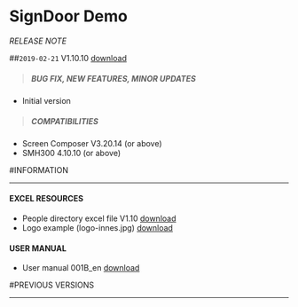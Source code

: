 # SignDoor Demo
*RELEASE NOTE*

##`2019-02-21` V1.10.10 [download](https://github.com/innes-labs/archives/downloads/app-signdoor/signdoor_xlsx_demo-screen_composer-setup-1.10.10.appi)
>##### **BUG FIX, NEW FEATURES, MINOR UPDATES**
- Initial version
>##### **COMPATIBILITIES**
- Screen Composer V3.20.14 (or above)
- SMH300 4.10.10 (or above)

#INFORMATION
***********************************************************************
#### **EXCEL RESOURCES**
- People directory excel file V1.10 [download](https://github.com/innes-labs/archives/downloads/app-signdoor/signdoor_demo-people_directory-V1.10.xlsx)
- Logo example (logo-innes.jpg) [download](https://github.com/innes-labs/archives/downloads/app-signdoor/logo-innes.jpg)
#### **USER MANUAL**
- User manual 001B_en [download](https://github.com/innes-labs/archives/downloads/app-signdoor/SignDoor_Demo-User_Manual-001B_en.pdf)

#PREVIOUS VERSIONS
***********************************************************************
